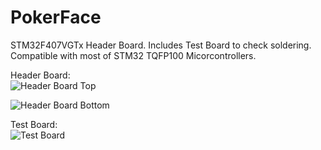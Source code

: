 # PokerFace
STM32F407VGTx Header Board. Includes Test Board to check soldering.   
Compatible with most of STM32 TQFP100 Micorcontrollers.
<br>

Header Board:  
![Header Board Top](https://live.staticflickr.com/65535/49983117518_5cdf38629c.jpg "Header Board Top")

![Header Board Bottom](https://live.staticflickr.com/65535/49983900427_dae09718ca.jpg "Header Board Bottom")

Test Board:  
![Test Board](https://live.staticflickr.com/65535/49983937337_f1e22a0d07.jpg "Test Board")
